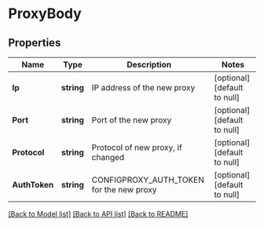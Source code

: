 # ProxyBody

## Properties
Name | Type | Description | Notes
------------ | ------------- | ------------- | -------------
**Ip** | **string** | IP address of the new proxy | [optional] [default to null]
**Port** | **string** | Port of the new proxy | [optional] [default to null]
**Protocol** | **string** | Protocol of new proxy, if changed | [optional] [default to null]
**AuthToken** | **string** | CONFIGPROXY_AUTH_TOKEN for the new proxy | [optional] [default to null]

[[Back to Model list]](../README.md#documentation-for-models) [[Back to API list]](../README.md#documentation-for-api-endpoints) [[Back to README]](../README.md)

